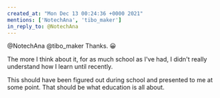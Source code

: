 ```yaml
---
created_at: "Mon Dec 13 00:24:36 +0000 2021"
mentions: ['NotechAna', 'tibo_maker']
in_reply_to: @NotechAna
---
```


@NotechAna @tibo_maker Thanks. 😀

The more I think about it, for as much school as I've had, I didn't really understand how I learn until recently. 

This should have been figured out during school and presented to me at some point. That should be what education is all about.